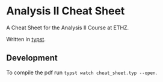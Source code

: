 # Analysis II Cheat Sheet

A Cheat Sheet for the Analysis II Course at ETHZ.

Written in [typst](https://typst.app/docs/).

## Development

To compile the pdf run `typst watch cheat_sheet.typ --open`.
